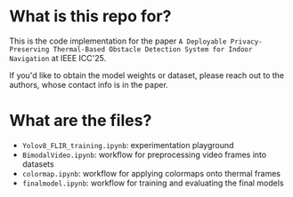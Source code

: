 # What is this repo for?
This is the code implementation for the paper ```A Deployable Privacy-Preserving Thermal-Based Obstacle Detection System for Indoor Navigation``` at IEEE ICC'25.

If you'd like to obtain the model weights or dataset, please reach out to the authors, whose contact info is in the paper.

# What are the files?
- ```Yolov8_FLIR_training.ipynb```: experimentation playground
- ```BimodalVideo.ipynb```: workflow for preprocessing video frames into datasets
- ```colormap.ipynb```: workflow for applying colormaps onto thermal frames
- ```finalmodel.ipynb```: workflow for training and evaluating the final models
